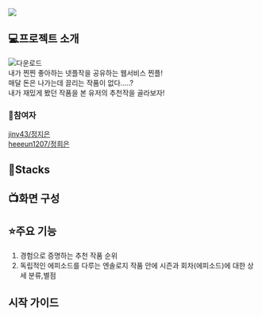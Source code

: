 <img src="https://capsule-render.vercel.app/api?type=slice&color=auto&height=300&section=header&text=HJ%20ZZinple&fontSize=90" />

## 💻프로젝트 소개

![다운로드](https://github.com/heeeun1207/H-J_Project/assets/116438410/4b8eff72-bce7-4466-a7e4-5d946d32b04c&wdith=400)
<br>
내가 찐찐 좋아하는 넷플작을 공유하는 웹서비스 찐플!
<br>
매달 돈은 나가는데 끌리는 작품이 없다.....?
<br>
내가 재밌게 봤던 작품을 본 유저의 추천작을 골라보자!

### 💁참여자

[jiny43/정지은](https://github.com/jiny43)
<br>
[heeeun1207/정희은](https://github.com/heeeun1207)

## 🧰Stacks


## 📺화면 구성

## ⭐주요 기능

1. 경험으로 증명하는 추천 작품 순위
2. 독립적인 에피소드를 다루는 엔솔로지 작품 안에 시즌과 회차(에피소드)에 대한 상세 분류,별점

## 시작 가이드

```

```
